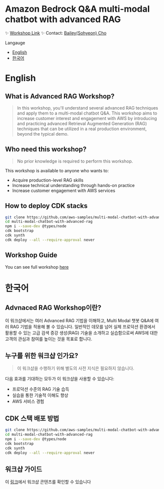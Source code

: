 # Amazon Bedrock Q&A multi-modal chatbot with advanced RAG

:sparkles: [Workshop Link](https://studio.us-east-1.prod.workshops.aws/workshops/public/a372f3ed-e99d-4c95-93b5-ee666375a387)
:sparkles: Contact: [Bailey(Sohyeon) Cho](https://www.linkedin.com/in/csbailey/)

Langauge
* [English](English)
* [한국어](한국어)

# English
## What is Advanced RAG Workshop?
> In this workshop, you'll understand several advanced RAG techniques and apply them to a multi-modal chatbot Q&A. This workshop aims to increase customer interest and engagement with AWS by introducing and practicing advanced Retrieval Augmented Generation (RAG) techniques that can be utilized in a real production environment, beyond the typical demo.

## Who need this workshop?
> No prior knowledge is required to perform this workshop.

This workshop is available to anyone who wants to:
* Acquire production-level RAG skills
* Increase technical understanding through hands-on practice
* Increase customer engagement with AWS services 

## How to deploy CDK stacks
```bash
git clone https://github.com/aws-samples/multi-modal-chatbot-with-advanced-rag.git
cd multi-modal-chatbot-with-advanced-rag
npm i --save-dev @types/node
cdk bootstrap
cdk synth
cdk deploy --all --require-approval never
```

## Workshop Guide
You can see full workshop [here](https://catalog.us-east-1.prod.workshops.aws/workshops/a372f3ed-e99d-4c95-93b5-ee666375a387)

# 한국어

## Advnaced RAG Workshop이란?
이 워크샵에서는 여러 Advanced RAG 기법을 이해하고, Multi Modal 챗봇 Q&A에 여러 RAG 기법을 적용해 볼 수 있습니다. 일반적인 데모를 넘어 실제 프로덕션 환경에서 활용할 수 있는 고급 검색 증강 생성(RAG) 기술을 소개하고 실습함으로써 AWS에 대한 고객의 관심과 참여를 높이는 것을 목표로 합니다.

## 누구를 위한 워크샵 인가요?
> 이 워크샵을 수행하기 위해 별도의 사전 지식은 필요하지 않습니다.

다음 효과를 기대하는 모두가 이 워크샵을 사용할 수 있습니다:
* 프로덕션 수준의 RAG 기술 습득
* 실습을 통한 기술적 이해도 향상
* AWS 서비스 경험

## CDK 스택 배포 방법
```bash
git clone https://github.com/aws-samples/multi-modal-chatbot-with-advanced-rag.git
cd multi-modal-chatbot-with-advanced-rag
npm i --save-dev @types/node
cdk bootstrap
cdk synth
cdk deploy --all --require-approval never
```

## 워크샵 가이드
이 [링크](https://catalog.us-east-1.prod.workshops.aws/workshops/a372f3ed-e99d-4c95-93b5-ee666375a387/ko-KR)에서 워크샵 콘텐츠를 확인할 수 있습니다
